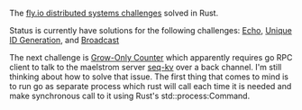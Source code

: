 The [fly.io distributed systems challenges](https://fly.io/dist-sys/) solved in Rust.

Status is currently have solutions for the following challenges:
[Echo](https://fly.io/dist-sys/1/), 
[Unique ID Generation](https://fly.io/dist-sys/2/), and 
[Broadcast](https://fly.io/dist-sys/3a/)

The next challenge is [Grow-Only Counter](https://fly.io/dist-sys/4/) which apparently
requires go RPC client to talk to the maelstrom server
[seq-kv](https://github.com/jepsen-io/maelstrom/blob/main/doc/services.md#seq-kv) over a
back channel. I'm still thinking about how to solve that issue.  The first thing that
comes to mind is to run go as separate process which rust will call each time it is needed
and make synchronous call to it using Rust's std::process:Command.

